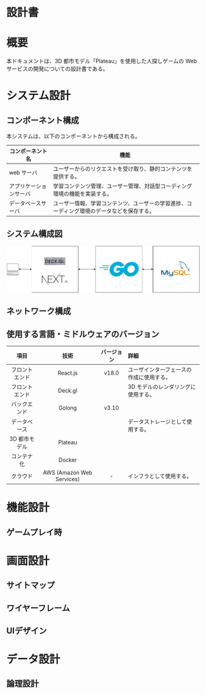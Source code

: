 # 設計書

# 概要

本ドキュメントは、3D 都市モデル「Plateau」を使用した人探しゲームの Web サービスの開発についての設計書である。

# システム設計

## コンポーネント構成

本システムは、以下のコンポーネントから構成される。

| コンポーネント名       | 機能                                                                                       |
| ---------------------- | ------------------------------------------------------------------------------------------ |
| web サーバ             | ユーザーからのリクエストを受け取り、静的コンテンツを提供する。                             |
| アプリケーションサーバ | 学習コンテンツ管理、ユーザー管理、対話型コーディング環境の機能を実装する。                 |
| データベースサーバ     | ユーザー情報、学習コンテンツ、ユーザーの学習進捗、コーディング環境のデータなどを保存する。 |

## システム構成図

![代替テキスト](./image/system-configuration-diagram.drawio.png)

## ネットワーク構成

<!-- AWSのアーキテクチャ記載する -->

## 使用する言語・ミドルウェアのバージョン

<!-- 仮おき。技術選定の際に詳細を決める。 -->

|      項目      |           技術            | バージョン | 詳細                                     |
| :------------: | :-----------------------: | :--------: | :--------------------------------------- |
| フロントエンド |         React.js          |   v18.0    | ユーザインターフェースの作成に使用する。 |
| フロントエンド |          Deck.gl          |        | 3D モデルのレンダリングに使用する。      |
|  バックエンド  |          Golong           |   v3.10    |                                          |
|  データベース  |                           |            | データストレージとして使用する。         |
| 3D 都市モデル  |          Plateau          |            |                                          |
|   コンテナ化   |          Docker           |            |                                          |
|    クラウド    | AWS (Amazon Web Services) |     -      | インフラとして使用する。                 |

# 機能設計

<!-- コンポーネントまたは機能毎に項目を分けて機能設計を行う。 -->
## ゲームプレイ時

# 画面設計

## サイトマップ
<!-- 
[figma URL](https://www.figma.com/file/VJiOiy9VSHJai0a73iUv56/%E3%82%B5%E3%82%A4%E3%83%88%E3%83%9E%E3%83%83%E3%83%97?type=whiteboard&node-id=0-1&t=t6i4SRKVEOY0TC9F-0)

![サイトマップ](image/サイトマップ.png) -->

## ワイヤーフレーム

<!-- [figma URL](https://www.figma.com/file/UkDpYPAXCMK2xBxcXA1Hkf/%E3%83%AF%E3%82%A4%E3%83%A4%E3%83%BC%E3%83%95%E3%83%AC%E3%83%BC%E3%83%A0?type=design&node-id=13-140&mode=design&t=t6i4SRKVEOY0TC9F-0) -->


<!-- システム概要を示す図(figma)が1枚以上あると、発表のときにも使えると思います -->

## UIデザイン

<!-- 各画面のデザインを作成したら, こちらにfigmaのURLを記載してください-->

# データ設計

## 論理設計

<!-- RDBかNoSQLか未定ですが, データモデリングについて記載します -->
<!-- 必要であれば, テーブル定義書やER図とかも書きます -->
